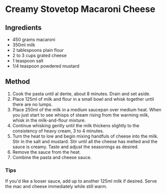# Creamy Stovetop Macaroni Cheese

## Ingredients

- 450 grams macaroni
- 350ml milk
- 2 tablespoons plain flour
- 2 to 3 cups grated cheese
- 1 teaspoon salt
- 1/4 teaspoon powdered mustard

## Method

1. Cook the pasta until al dente, about 8 minutes. Drain and set aside.
2. Place 125ml of milk and flour in a small bowl and whisk together until there are no lumps.
3. Place 250ml of the milk in a medium saucepan over medium heat. When you just start to see whisps of steam rising from the warming milk, whisk in the milk-and-flour mixture.
4. Continue whisking gently until the milk thickens slightly to the consistency of heavy cream, 3 to 4 minutes.
5. Turn the heat to low and begin mixing handfuls of cheese into the milk. Stir in the salt and mustard. Stir until all the cheese has melted and the sauce is creamy. Taste and adjust the seasonings as desired.
6. Remove the sauce from the heat.
7. Combine the pasta and cheese sauce.

### Tips

If you'd like a looser sauce, add up to another 125ml milk if desired. Serve the mac and cheese immediately while still warm.
